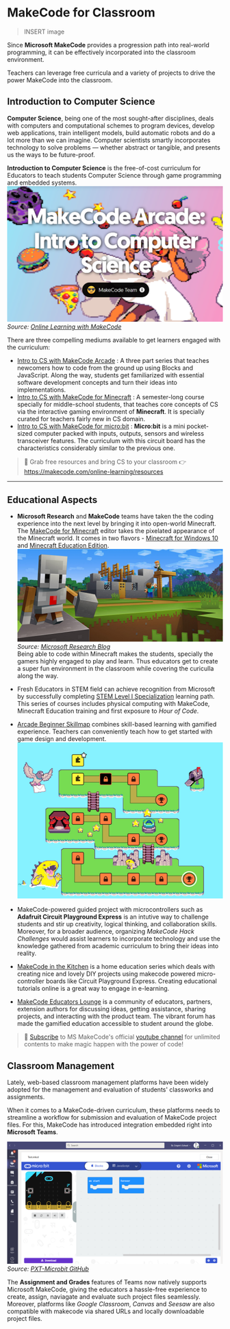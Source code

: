 # MakeCode for Classroom

> INSERT image

Since **Microsoft MakeCode** provides a progression path into real-world programming, it can be effectively incorporated into the classroom environment.

Teachers can leverage free curricula and a variety of projects to drive the power MakeCode into the classroom.

## Introduction to Computer Science

**Computer Science**, being one of the most sought-after disciplines, deals with computers and computational schemes to program devices, develop web applications, train intelligent models, build automatic robots and do a lot more than we can imagine. Computer scientists smartly incorporates technology to solve problems — whether abstract or tangible, and presents us the ways to be future-proof.

**Introduction to Computer Science** is the free-of-cost curriculum for Educators to teach students Computer Science through game programming and embedded systems.
![MakeCode Intro to CS](../../assets/mk-arcade-cs.png)
<em> Source: [Online Learning with MakeCode](https://flipgrid.com/csintroarcade) </em>

There are three compelling mediums available to get learners engaged with the curriculum:

- [Intro to CS with MakeCode Arcade](https://arcade.makecode.com/courses/csintro) : A three part series that teaches newcomers how to code from the ground up using Blocks and JavaScript. Along the way, students get familiarized with essential software development concepts and turn their ideas into implementations.
- [Intro to CS with MakeCode for Minecraft](https://minecraft.makecode.com/courses/csintro) : A semester-long course specially for middle-school students, that teaches core concepts of CS via the interactive gaming environment of **Minecraft**. It is specially curated for teachers fairly new in CS domain.
- [Intro to CS with MakeCode for micro:bit](https://makecode.microbit.org/courses/csintro) : **Micro:bit** is a mini pocket-sized computer packed with inputs, outputs, sensors and wireless transceiver features. The curriculum with this circuit board has the characteristics considerably similar to the previous one.

> 📝 Grab free resources and bring CS to your classroom 👉 https://makecode.com/online-learning/resources

---

## Educational Aspects

- **Microsoft Research** and **MakeCode** teams have taken the the coding experience into the next level by bringing it into open-world Minecraft. The [MakeCode for Minecraft](https://minecraft.makecode.com/) editor takes the pixelated appearance of the Minecraft world. It comes in two flavors - [Minecraft for Windows 10](https://www.microsoft.com/en-us/store/p/minecraft-for-windows-10/9nblggh2jhxj) and [Minecraft Education Edition](https://education.minecraft.net/). ![MakeCode-for-Minecraft](../../assets/makecode-for-minecraft.jpg)
  <em> Source: [Microsoft Research Blog](https://www.microsoft.com/en-us/research/blog/code-minecraft/) </em> <br> Being able to code within Minecraft makes the students, specially the gamers highly engaged to play and learn. Thus educators get to create a super fun environment in the classroom while covering the curiculla along the way.

- Fresh Educators in STEM field can achieve recognition from Microsoft by successfully completing [STEM Level I Specialization](https://education.microsoft.com/en-us/learningpath/9a894a16) learning path. This series of courses includes physical computing with MakeCode, Minecraft Education training and first exposure to _Hour of Code_.

- [Arcade Beginner Skillmap](https://arcade.makecode.com/--skillmap#beginner) combines skill-based learning with gamified experience. Teachers can conveniently teach how to get started with game design and development. ![Arcade-Skillmap](../../assets/arcade-skillmap.jpg)

- MakeCode-powered guided project with microcontrollers such as **Adafruit Circuit Playground Express** is an intutive way to challenge students and stir up creativity, logical thinking, and collaboration skills. Moreover, for a broader audience, organizing _MakeCode Hack Challenges_ would assist learners to incorporate technology and use the knowledge gathered from academic curriculum to bring their ideas into reality.
- [MakeCode in the Kitchen](https://youtube.com/playlist?list=PLMMBk9hE-SerWvHZva9o9RFpGk2aY6d40) is a home education series which deals with creating nice and lovely DIY projects using makecode powered micro-controller boards like Circuit Playground Express. Creating educational tutorials online is a great way to engage in e-learning.

- [MakeCode Educators Lounge](http://aka.ms/EducatorsLounge) is a community of educators, partners, extension authors for discussing ideas, getting assistance, sharing projects, and interacting with the product team. The vibrant forum has made the gamified education accessible to student around the globe.

> 📝 [Subscribe](https://www.youtube.com/channel/UCye7YlvFUUQ1dSy0WZZ1T_Q?sub_confirmation=1) to MS MakeCode's official [youtube channel](https://www.youtube.com/c/MicrosoftMakeCode/) for unlimited contents to make magic happen with the power of code!

## Classroom Management

Lately, web-based classroom management platforms have been widely adopted for the management and evaluation of students' classworks and assignments.

When it comes to a MakeCode-driven curriculum, these platforms needs to streamline a workflow for submission and evaluation of MakeCode project files. For this, MakeCode has introduced integration embedded right into **Microsoft Teams**.

![MakeCode-for-Minecraft](../../assets/teams-makecode.png)
<em> Source: [PXT-Microbit GitHub](https://github.com/microsoft/pxt-microbit/issues/3789) </em> <br>

The **Assignment and Grades** features of Teams now natively supports Microsoft MakeCode, giving the educators a hassle-free experience to create, assign, naviagate and evaluate such project files seamlessly.
Moreover, platforms like _Google Classroom_, _Canvas_ and _Seesaw_ are also compatible with makecode via shared URLs and locally downloadable project files.
